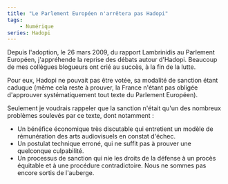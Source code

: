 ```yaml
---
title: "Le Parlement Européen n'arrêtera pas Hadopi"
tags:
    - Numérique
series: Hadopi
---
```


Depuis l'adoption, le 26 mars 2009, du rapport Lambrinidis au Parlement
Européen, j'appréhende la reprise des débats autour d'Hadopi. Beaucoup de mes
collègues blogueurs ont crié au succès, à la fin de la lutte.

<!-- more -->

Pour eux, Hadopi ne pouvait pas être votée, sa modalité de sanction étant
caduque (même cela reste à prouver, la France n'étant pas obligée d'approuver
systématiquement tout texte du Parlement Européen).

Seulement je voudrais rappeler que la sanction n'était qu'un des nombreux
problèmes soulevés par ce texte, dont notamment&nbsp;:

-   Un bénéfice économique très discutable qui entretient un modèle de
    rémunération des arts audiovisuels en constat d'échec.
-   Un postulat technique erroné, qui ne suffit pas à prouver une quelconque
    culpabilité.
-   Un processus de sanction qui nie les droits de la défense à un procès
    équitable et à une procédure contradictoire. Nous ne sommes pas encore
    sortis de l'auberge.
